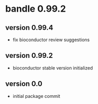 # bandle 0.99.2

## version 0.99.4

- fix bioconductor review suggestions

## version 0.99.2

- bioconductor stable version initialized

## version 0.0

- initial package commit


